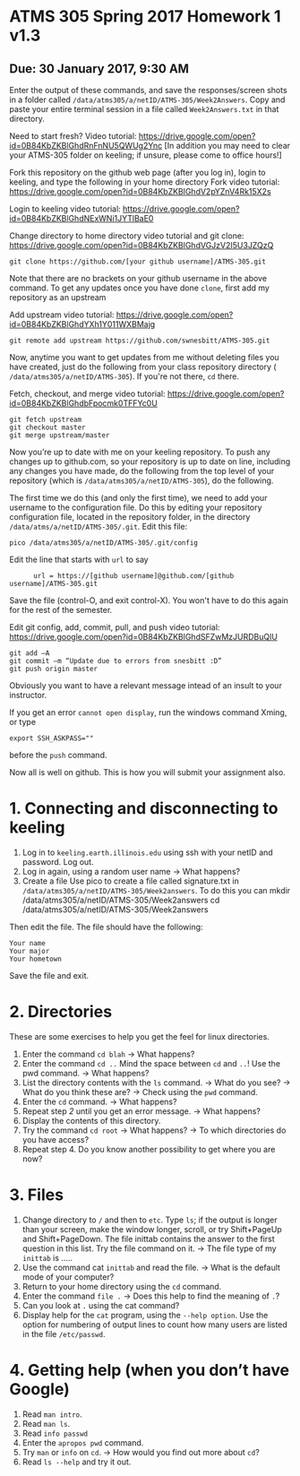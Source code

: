 # ATMS 305 Spring 2017 Homework 1  v1.3
## Due: 30 January 2017, 9:30 AM
Enter the output of these commands, and save the responses/screen shots in a folder called `/data/atms305/a/netID/ATMS-305/Week2Answers`.  Copy and paste your entire terminal session in a file called `Week2Answers.txt` in that directory.

Need to start fresh?
Video tutorial: https://drive.google.com/open?id=0B84KbZKBlGhdRnFnNU5QWUg2Ync
[In addition you may need to clear your ATMS-305 folder on keeling; if unsure, please come to office hours!]

Fork this repository on the github web page (after you log in), login to keeling, and type the following in your home directory
Fork video tutorial: https://drive.google.com/open?id=0B84KbZKBlGhdV2pYZnV4Rk15X2s

Login to keeling video tutorial: https://drive.google.com/open?id=0B84KbZKBlGhdNExWNi1JYTlBaE0

Change directory to home directory video tutorial and git clone: https://drive.google.com/open?id=0B84KbZKBlGhdVGJzV2I5U3JZQzQ


```
git clone https://github.com/[your github username]/ATMS-305.git
```

Note that there are no brackets on your github username in the above command.  To get any updates once you have done `clone`, first add my repository as an upstream

Add upstream video tutorial: https://drive.google.com/open?id=0B84KbZKBlGhdYXh1Y011WXBMajg
```
git remote add upstream https://github.com/swnesbitt/ATMS-305.git
```
Now, anytime you want to get updates from me without deleting files you have created, just do the following from your class repository directory ( `/data/atms305/a/netID/ATMS-305`).  If you're not there, `cd` there.

Fetch, checkout, and merge video tutorial: https://drive.google.com/open?id=0B84KbZKBlGhdbFpocmk0TFFYc0U
```
git fetch upstream
git checkout master
git merge upstream/master
```
Now you’re up to date with me on your keeling repository.
To push any changes up to github.com, so your repository is up to date on line, including any changes you have made, do the following from the top level of your repository (which is `/data/atms305/a/netID/ATMS-305`), do the following.

The first time we do this (and only the first time), we need to add your username to the configuration file.  Do this by editing your repository configuration file, located in the repository folder, in the directory `/data/atms/a/netID/ATMS-305/.git`.  Edit this file:
```
pico /data/atms305/a/netID/ATMS-305/.git/config
```
Edit the line that starts with `url` to say
```
      url = https://[github username]@github.com/[github username]/ATMS-305.git
```
Save the file (control-O, and exit control-X).  You won't have to do this again for the rest of the semester.

Edit git config, add, commit, pull, and push video tutorial: https://drive.google.com/open?id=0B84KbZKBlGhdSFZwMzJURDBuQlU
```
git add –A
git commit –m “Update due to errors from snesbitt :D”
git push origin master
```
Obviously you want to have a relevant message intead of an insult to your instructor.

If you get an error `cannot open display`, run the windows command Xming, or type
```
export SSH_ASKPASS=""
```
before the `push` command.

Now all is well on github.  This is how you will submit your assignment also.

# 1. Connecting and disconnecting to keeling
1.	Log in to `keeling.earth.illinois.edu` using ssh with your netID and password. Log out.
2.	Log in again, using a random user name
-> What happens?
2. Create a file
Use pico to create a file called signature.txt in `/data/atms305/a/netID/ATMS-305/Week2answers`.
To do this you can
mkdir /data/atms305/a/netID/ATMS-305/Week2answers
cd /data/atms305/a/netID/ATMS-305/Week2answers

Then edit the file.
The file should have the following:
```
Your name
Your major
Your hometown
```
Save the file and exit.
# 2. Directories
These are some exercises to help you get the feel for linux directories.
1.	Enter the command `cd blah`
-> What happens?
2.	Enter the command `cd ..`
Mind the space between `cd` and `..`! Use the pwd command.
-> What happens?
3.	List the directory contents with the `ls` command.
-> What do you see?
-> What do you think these are?
-> Check using the `pwd` command.
4.	Enter the `cd` command.
-> What happens?
5.	Repeat step *2* until you get an error message.
-> What happens?
6.	Display the contents of this directory.
7.	Try the command `cd root`
-> What happens?
-> To which directories do you have access?
8.	Repeat step 4.
Do you know another possibility to get where you are now?

# 3. Files
1.	Change directory to `/` and then to `etc`. Type `ls`; if the output is longer than your screen, make the window longer, scroll, or try Shift+PageUp and Shift+PageDown.
The file inittab contains the answer to the first question in this list. Try the file command on it.
-> The file type of my `inittab` is .....
1. Use the command cat `inittab` and read the file.
-> What is the default mode of your computer?
1.	Return to your home directory using the `cd` command.
1.	Enter the command `file .`
-> Does this help to find the meaning of `.`?
1.	Can you look at `.` using the cat command?
1.	Display help for the `cat` program, using the `--help option`. Use the option for numbering of output lines to count how many users are listed in the file `/etc/passwd`.

# 4. Getting help (when you don’t have Google)
1.	Read `man intro`.
1.	Read `man ls`.
1.	Read `info passwd`
1. Enter the `apropos pwd` command.
1.	Try `man` or `info` on `cd`.
-> How would you find out more about `cd`?
1.	Read `ls --help` and try it out.
